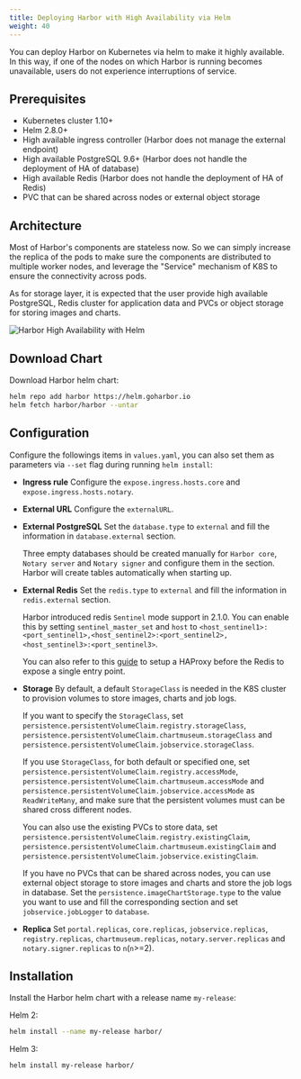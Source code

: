 ```yaml
---
title: Deploying Harbor with High Availability via Helm
weight: 40
---
```


You can deploy Harbor on Kubernetes via helm to make it highly available. In this way, if one of the nodes on which Harbor is running becomes unavailable, users do not experience interruptions of service.

## Prerequisites

- Kubernetes cluster 1.10+
- Helm 2.8.0+
- High available ingress controller (Harbor does not manage the external endpoint)
- High available PostgreSQL 9.6+ (Harbor does not handle the deployment of HA of database)
- High available Redis (Harbor does not handle the deployment of HA of Redis)
- PVC that can be shared across nodes or external object storage

## Architecture

Most of Harbor's components are stateless now. So we can simply increase the replica of the pods to make sure the components are distributed to multiple worker nodes, and leverage the "Service" mechanism of K8S to ensure the connectivity across pods.

As for storage layer, it is expected that the user provide high available PostgreSQL, Redis cluster for application data and PVCs or object storage for storing images and charts.

![Harbor High Availability with Helm](../../img/ha.png)

## Download Chart

Download Harbor helm chart:

```bash
helm repo add harbor https://helm.goharbor.io
helm fetch harbor/harbor --untar
```

## Configuration

Configure the followings items in `values.yaml`, you can also set them as parameters via `--set` flag during running `helm install`:

- **Ingress rule**
   Configure the `expose.ingress.hosts.core` and `expose.ingress.hosts.notary`.
- **External URL**
   Configure the `externalURL`.
- **External PostgreSQL**
   Set the `database.type` to `external` and fill the information in `database.external` section.

   Three empty databases should be created manually for `Harbor core`, `Notary server` and `Notary signer` and configure them in the section. Harbor will create tables automatically when starting up.
- **External Redis**
   Set the `redis.type` to `external` and fill the information in `redis.external` section.

   Harbor introduced redis `Sentinel` mode support in 2.1.0. You can enable this by setting `sentinel_master_set` and `host` to `<host_sentinel1>:<port_sentinel1>,<host_sentinel2>:<port_sentinel2>,<host_sentinel3>:<port_sentinel3>`.

   You can also refer to this [guide](https://community.pivotal.io/s/article/How-to-setup-HAProxy-and-Redis-Sentinel-for-automatic-failover-between-Redis-Master-and-Slave-servers) to setup a HAProxy before the Redis to expose a single entry point.
- **Storage**
   By default, a default `StorageClass` is needed in the K8S cluster to provision volumes to store images, charts and job logs.

   If you want to specify the `StorageClass`, set `persistence.persistentVolumeClaim.registry.storageClass`, `persistence.persistentVolumeClaim.chartmuseum.storageClass` and `persistence.persistentVolumeClaim.jobservice.storageClass`.

   If you use `StorageClass`, for both default or specified one, set `persistence.persistentVolumeClaim.registry.accessMode`, `persistence.persistentVolumeClaim.chartmuseum.accessMode` and `persistence.persistentVolumeClaim.jobservice.accessMode` as `ReadWriteMany`, and make sure that the persistent volumes must can be shared cross different nodes.

   You can also use the existing PVCs to store data, set `persistence.persistentVolumeClaim.registry.existingClaim`, `persistence.persistentVolumeClaim.chartmuseum.existingClaim` and `persistence.persistentVolumeClaim.jobservice.existingClaim`.

   If you have no PVCs that can be shared across nodes, you can use external object storage to store images and charts and store the job logs in database. Set the `persistence.imageChartStorage.type` to the value you want to use and fill the corresponding section and set `jobservice.jobLogger` to `database`.

- **Replica**
   Set `portal.replicas`, `core.replicas`, `jobservice.replicas`, `registry.replicas`, `chartmuseum.replicas`, `notary.server.replicas` and `notary.signer.replicas` to `n`(`n`>=2).

## Installation

Install the Harbor helm chart with a release name `my-release`:  

Helm 2:

```bash
helm install --name my-release harbor/
```

Helm 3:

```bash
helm install my-release harbor/
```
